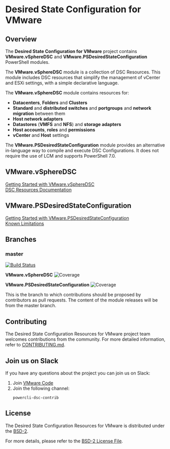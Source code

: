 

# Desired State Configuration for VMware

## Overview
The **Desired State Configuration for VMware** project contains **VMware.vSphereDSC** and **VMware.PSDesiredStateConfiguration** PowerShell modules.

The **VMware.vSphereDSC** module is a collection of DSC Resources. This module includes DSC resources that simplify the management of vCenter and ESXi settings, with a simple declarative language.

The **VMware.vSphereDSC** module contains resources for:

- **Datacenters**, **Folders** and **Clusters**
- **Standard** and **distributed switches** and **portgroups** and **network migration** between them
- **Host network adapters**
- **Datastores** (**VMFS** and **NFS**) and **storage adapters**
- **Host accounts**, **roles** and **permissions**
- **vCenter** and **Host** settings

The **VMware.PSDesiredStateConfiguration** module provides an alternative in-language way to compile and execute DSC Configurations. It does not require the use of LCM and supports PowerShell 7.0.

## VMware.vSphereDSC
[Getting Started with VMware.vSphereDSC](https://github.com/vmware/dscr-for-vmware/blob/master/VMware.vSphereDSC.md)<br/>
[DSC Resources Documentation](https://github.com/vmware/dscr-for-vmware/wiki)<br/>

## VMware.PSDesiredStateConfiguration
[Getting Started with VMware.PSDesiredStateConfiguration](https://github.com/vmware/dscr-for-vmware/blob/master/VMware.PSDesiredStateConfiguration.md)<br/>
[Known Limitations](https://github.com/vmware/dscr-for-vmware/blob/master/LIMITATIONS.md)<br/>

## Branches

### master

[![Build Status](https://travis-ci.org/vmware/dscr-for-vmware.svg?branch=master)](https://travis-ci.org/vmware/dscr-for-vmware)

**VMware.vSphereDSC** ![Coverage](https://img.shields.io/badge/coverage-91%25-brightgreen.svg?maxAge=60)

**VMware.PSDesiredStateConfiguration** ![Coverage](https://img.shields.io/badge/coverage-100%25-brightgreen.svg?maxAge=60)

This is the branch to which contributions should be proposed by contributors as pull requests. The content of the module releases will be from the master branch.

## Contributing

The Desired State Configuration Resources for VMware project team welcomes contributions from the community. For more detailed information, refer to [CONTRIBUTING.md](CONTRIBUTING.md).

## Join us on Slack

If you have any questions about the project you can join us on Slack:

1. Join [VMware Code](https://code.vmware.com/web/code/join)
2. Join the following channel:
    ```
    powercli-dsc-contrib
    ```

## License

The Desired State Configuration Resources for VMware is distributed under the [BSD-2](https://github.com/vmware/dscr-for-vmware/blob/master/LICENSE.txt).

For more details, please refer to the [BSD-2 License File](https://github.com/vmware/dscr-for-vmware/blob/master/LICENSE.txt).
